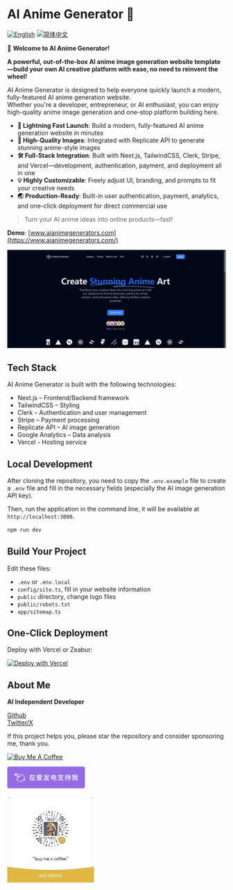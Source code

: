 # AI Anime Generator 🚀

[![English](https://img.shields.io/badge/English-Current-yellow)](README-en.md)
[![简体中文](https://img.shields.io/badge/简体中文-Docs-orange)](README.md)

🎉 **Welcome to AI Anime Generator!**

**A powerful, out-of-the-box AI anime image generation website template—build your own AI creative platform with ease, no need to reinvent the wheel!**

AI Anime Generator is designed to help everyone quickly launch a modern, fully-featured AI anime generation website.  
Whether you're a developer, entrepreneur, or AI enthusiast, you can enjoy high-quality anime image generation and one-stop platform building here.

- **🚀 Lightning Fast Launch**: Build a modern, fully-featured AI anime generation website in minutes
- **🎨 High-Quality Images**: Integrated with Replicate API to generate stunning anime-style images
- **🛠️ Full-Stack Integration**: Built with Next.js, TailwindCSS, Clerk, Stripe, and Vercel—development, authentication, payment, and deployment all in one
- **💡 Highly Customizable**: Freely adjust UI, branding, and prompts to fit your creative needs
- **🌏 Production-Ready**: Built-in user authentication, payment, analytics, and one-click deployment for direct commercial use

> Turn your AI anime ideas into online products—fast!

**Demo**: [www.aianimegenerators.com](https://www.aianimegenerators.com/)

[![AI Anime Generator](./public/og.png)](https://www.aianimegenerators.com/)

## Tech Stack

AI Anime Generator is built with the following technologies:

- Next.js – Frontend/Backend framework
- TailwindCSS – Styling
- Clerk – Authentication and user management
- Stripe – Payment processing
- Replicate API – AI image generation
- Google Analytics – Data analysis
- Vercel - Hosting service

## Local Development

After cloning the repository, you need to copy the `.env.example` file to create a `.env` file and fill in the necessary fields (especially the AI image generation API key).

Then, run the application in the command line, it will be available at `http://localhost:3000`.

```bash
npm run dev
```

## Build Your Project

Edit these files:
- `.env` or `.env.local`
- `config/site.ts`, fill in your website information
- `public` directory, change logo files
- `public/robots.txt`
- `app/sitemap.ts`

## One-Click Deployment

Deploy with Vercel or Zeabur:

[![Deploy with Vercel](https://vercel.com/button)](https://vercel.com/new/clone?repository-url=https://github.com/yourusername/ai-anime-generator&project-name=ai-anime-generator&repository-name=ai-anime-generator&demo-title=AIAnimeGenerator&demo-description=AI%20Anime%20Image%20Generator&demo-url=https://www.aianimegenerators.com&demo-image=https://www.aianimegenerators.com/og.png)

## About Me

**AI Independent Developer**

[Github](https://github.com/Caron77)  
[Twitter/X](https://twitter.com/Caron7_7)  

If this project helps you, please star the repository and consider sponsoring me, thank you.

<a href="https://www.buymeacoffee.com/yourusername" target="_blank"><img src="https://cdn.buymeacoffee.com/buttons/v2/default-yellow.png" alt="Buy Me A Coffee" style="height: 41px !important;width: 174px !important;" ></a>

<a href="https://afdian.net/a/yourafdianusername" target="_blank"><img src="./public/afd.png" alt="Support me on Afdian" style="height: 50px !important"></a>

<img src="./public/zs.jpeg" alt="Appreciate the author" style="height: 200px; width: 200px"> 